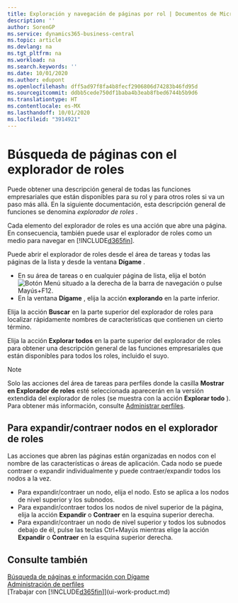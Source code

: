 ```yaml
---
title: Exploración y navegación de páginas por rol | Documentos de Microsoft
description: ''
author: SorenGP
ms.service: dynamics365-business-central
ms.topic: article
ms.devlang: na
ms.tgt_pltfrm: na
ms.workload: na
ms.search.keywords: ''
ms.date: 10/01/2020
ms.author: edupont
ms.openlocfilehash: dff5ad97f8fa4b8fecf2906806d74283b46fd95d
ms.sourcegitcommit: ddbb5cede750df1baba4b3eab8fbed6744b5b9d6
ms.translationtype: HT
ms.contentlocale: es-MX
ms.lasthandoff: 10/01/2020
ms.locfileid: "3914921"
---
```

# <a name="finding-pages-with-the-role-explorer"></a>Búsqueda de páginas con el explorador de roles
Puede obtener una descripción general de todas las funciones empresariales que están disponibles para su rol y para otros roles si va un paso más allá. En la siguiente documentación, esta descripción general de funciones se denomina *explorador de roles* .

Cada elemento del explorador de roles es una acción que abre una página. En consecuencia, también puede usar el explorador de roles como un medio para navegar en [!INCLUDE[d365fin](includes/d365fin_md.md)].

Puede abrir el explorador de roles desde el área de tareas y todas las páginas de la lista y desde la ventana **Dígame** .

- En su área de tareas o en cualquier página de lista, elija el botón ![Botón Menú](media/ui_menu_button.png "Botón Menú") situado a la derecha de la barra de navegación o pulse Mayús+F12.
- En la ventana **Dígame** , elija la acción **explorando** en la parte inferior.

Elija la acción **Buscar** en la parte superior del explorador de roles para localizar rápidamente nombres de características que contienen un cierto término.

Elija la acción **Explorar todos** en la parte superior del explorador de roles para obtener una descripción general de las funciones empresariales que están disponibles para todos los roles, incluido el suyo.

> [!NOTE]
> Solo las acciones del área de tareas para perfiles donde la casilla **Mostrar en Explorador de roles** esté seleccionada aparecerán en la versión extendida del explorador de roles (se muestra con la acción **Explorar todo** ). Para obtener más información, consulte [Administrar perfiles](admin-users-profiles-roles.md).

## <a name="to-expandcollapse-nodes-on-the-role-explorer"></a>Para expandir/contraer nodos en el explorador de roles
Las acciones que abren las páginas están organizadas en nodos con el nombre de las características o áreas de aplicación. Cada nodo se puede contraer o expandir individualmente y puede contraer/expandir todos los nodos a la vez.

- Para expandir/contraer un nodo, elija el nodo. Esto se aplica a los nodos de nivel superior y los subnodos.
- Para expandir/contraer todos los nodos de nivel superior de la página, elija la acción **Expandir** o **Contraer** en la esquina superior derecha.
- Para expandir/contraer un nodo de nivel superior y todos los subnodos debajo de él, pulse las teclas Ctrl+Mayús mientras elige la acción **Expandir** o **Contraer** en la esquina superior derecha.

## <a name="see-also"></a>Consulte también
[Búsqueda de páginas e información con Dígame](ui-search.md)  
[Administración de perfiles](admin-users-profiles-roles.md)  
[Trabajar con [!INCLUDE[d365fin](includes/d365fin_md.md)]](ui-work-product.md)
